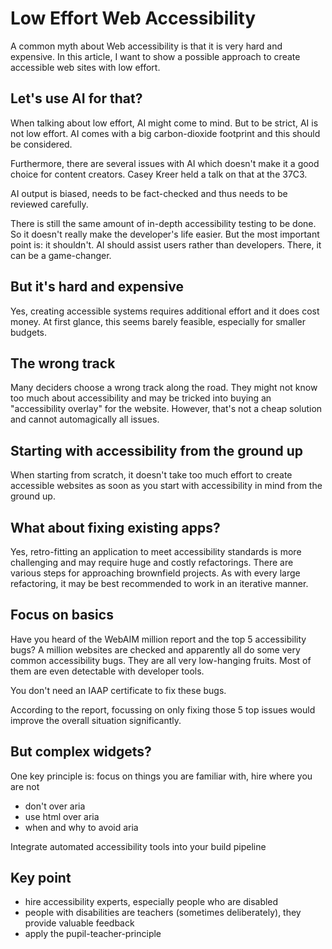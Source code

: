 # Low Effort Web Accessibility

A common myth about Web accessibility is that it is very hard and expensive. In this article, I want to show a possible approach to create accessible web sites with low effort.

## Let's use AI for that?

When talking about low effort, AI might come to mind. But to be strict, AI is not low effort.
AI comes with a big carbon-dioxide footprint and this should be considered.

Furthermore, there are several issues with AI which doesn't make it a good choice for content creators. Casey Kreer held a talk on that at the 37C3.

AI output is biased, needs to be fact-checked and thus needs to be reviewed carefully.

There is still the same amount of in-depth accessibility testing to be done. So it doesn't really make the developer's life easier. But the most important point is: it shouldn't. AI should assist users rather than developers. There, it can be a game-changer.

## But it's hard and expensive

Yes, creating accessible systems requires additional effort and it does cost money. At first glance, this seems barely feasible, especially for smaller budgets.

## The wrong track

Many deciders choose a wrong track along the road. They might not know too much about accessibility and may be tricked into buying an "accessibility overlay" for the website. However, that's not a cheap solution and cannot automagically all issues.

## Starting with accessibility from the ground up

When starting from scratch, it doesn't take too much effort to create accessible websites as soon as you start with accessibility in mind from the ground up.

## What about fixing existing apps?

Yes, retro-fitting an application to meet accessibility standards is more challenging and may require huge and costly refactorings. There are various steps for approaching brownfield projects. As with every large refactoring, it may be best recommended to work in an iterative manner.

## Focus on basics

Have you heard of the WebAIM million report and the top 5 accessibility bugs?
A million websites are checked and apparently all do some very common accessibility bugs.
They are all very low-hanging fruits. Most of them are even detectable with developer tools.

You don't need an IAAP certificate to fix these bugs.

According to the report, focussing on only fixing those 5 top issues would improve the overall situation significantly.

## But complex widgets?

One key principle is: focus on things you are familiar with, hire where you are not

- don't over aria
- use html over aria
- when and why to avoid aria

Integrate automated accessibility tools into your build pipeline

## Key point

- hire accessibility experts, especially people who are disabled
- people with disabilities are teachers (sometimes deliberately), they provide valuable feedback
- apply the pupil-teacher-principle
